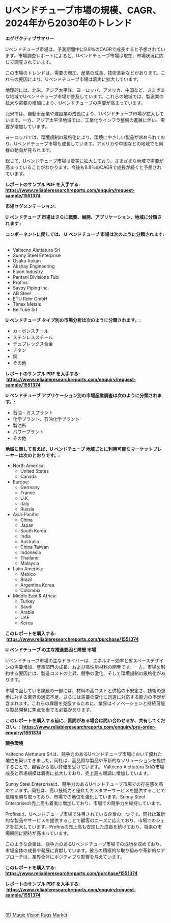 <p><h1>Uベンドチューブ市場の規模、CAGR、2024年から2030年のトレンド</h1></p><p><strong>エグゼクティブサマリー</strong></p>
<p><p>Uベンドチューブ市場は、予測期間中に9.8％のCAGRで成長すると予想されています。市場調査レポートによると、Uベンドチューブ市場は現在、市場状況に応じて調査されています。</p><p>この市場のトレンドは、需要の増加、産業の成長、技術革新などがあります。これらの要因により、Uベンドチューブ市場は着実に拡大しています。</p><p>地理的には、北米、アジア太平洋、ヨーロッパ、アメリカ、中国など、さまざまな地域でUベンドチューブ市場が普及しています。これらの地域では、製造業の拡大や需要の増加により、Uベンドチューブの需要が高まっています。</p><p>北米では、自動車産業や建設業の成長により、Uベンドチューブ市場が拡大しています。一方、アジア太平洋地域では、工業化やインフラ整備の進展に伴い、需要が増加しています。</p><p>ヨーロッパでは、環境規制の厳格化により、環境にやさしい製品が求められており、Uベンドチューブ市場も成長しています。アメリカや中国などの地域でも同様の動向が見られます。</p><p>総じて、Uベンドチューブ市場は着実に拡大しており、さまざまな地域で需要が高まっていることがわかります。今後も9.8％のCAGRで成長が続くと予想されています。</p></p>
<p><strong>レポートのサンプル PDF を入手する: <a href="https://www.reliableresearchreports.com/enquiry/request-sample/1551374">https://www.reliableresearchreports.com/enquiry/request-sample/1551374</a></strong></p>
<p><strong>市場セグメンテーション:</strong></p>
<p><strong> U ベンドチューブ 市場はさらに概要、展開、アプリケーション、地域に分類されます :</strong></p>
<p><strong>コンポーネントに関しては、 U ベンドチューブ 市場は次のように分類されます: &nbsp;</strong></p>
<p><ul><li>Valtecno Alettatura Srl</li><li>Sunny Steel Enterprise</li><li>Osaka-kokan</li><li>Akshay Engineering</li><li>Elyon Industry</li><li>Pantani Divisione Tubi</li><li>Profins</li><li>Savoy Piping Inc.</li><li>AB Steel</li><li>ETU Rohr GmbH</li><li>Timex Metals</li><li>Be.Tube Srl</li></ul></p>
<p><strong> U ベンドチューブ タイプ別の市場分析は次のように分類されます。:</strong></p>
<p><ul><li>カーボンスチール</li><li>ステンレススチール</li><li>デュプレックス合金</li><li>チタン</li><li>銅</li><li>その他</li></ul></p>
<p><strong>レポートのサンプル PDF を入手する: &nbsp;<a href="https://www.reliableresearchreports.com/enquiry/request-sample/1551374">https://www.reliableresearchreports.com/enquiry/request-sample/1551374</a></strong></p>
<p><strong> U ベンドチューブ アプリケーション別の市場産業調査は次のように分類されます。:</strong></p>
<p><ul><li>石油・ガスプラント</li><li>化学プラント、石油化学プラント</li><li>製油所</li><li>パワープラント</li><li>その他</li></ul></p>
<p><strong>地域に関して言えば、U ベンドチューブ 地域ごとに利用可能なマーケットプレーヤーは次のとおりです。:</strong></p>
<p><ul>
    <li>
        North America:
        <ul>
            <li>United States</li>
            <li>Canada</li>
        </ul>
    </li>
    <li>
        Europe:
        <ul>
            <li>Germany</li>
            <li>France</li>
            <li>U.K.</li>
            <li>Italy</li>
            <li>Russia</li>
        </ul>
    </li>
    <li>
        Asia-Pacific:
        <ul>
            <li>China</li>
            <li>Japan</li>
            <li>South Korea</li>
            <li>India</li>
            <li>Australia</li>
            <li>China Taiwan</li>
            <li>Indonesia</li>
            <li>Thailand</li>
            <li>Malaysia</li>
        </ul>
    </li>
    <li>
        Latin America:
        <ul>
            <li>Mexico</li>
            <li>Brazil</li>
            <li>Argentina Korea</li>
            <li>Colombia</li>
        </ul>
    </li>
    <li>
        Middle East & Africa:
        <ul>
            <li>Turkey</li>
            <li>Saudi</li>
            <li>Arabia</li>
            <li>UAE</li>
            <li>Korea</li>
        </ul>
    </li>
    </ul></p>
<p><strong>このレポートを購入する: &nbsp;<a href="https://www.reliableresearchreports.com/purchase/1551374">https://www.reliableresearchreports.com/purchase/1551374</a></strong></p>
<p><strong>U ベンドチューブ の主な推進要因と障壁 市場</strong></p>
<p><p>Uベンドチューブ市場の主なドライバーは、エネルギー効率と省スペースデザインの需要増加、産業部門の成長、および高性能材料の開発です。一方、市場を制約する要因には、製造コストの上昇、競争の激化、そして環境規制の厳格化があります。</p><p>市場で面している課題の一部には、材料の高コストと供給の不安定さ、技術の進歩に対する業界の適応不足、さらには需要の変化に迅速に対応する能力の不足が含まれます。これらの課題を克服するために、業界はイノベーションと持続可能な製品開発に焦点を当てる必要があります。</p></p>
<p><strong>このレポートを購入する前に、質問がある場合は問い合わせるか、共有してください。:&nbsp; <a href="https://www.reliableresearchreports.com/enquiry/pre-order-enquiry/1551374">https://www.reliableresearchreports.com/enquiry/pre-order-enquiry/1551374</a></strong></p>
<p><strong>競争環境</strong></p>
<p><p>Valtecno Alettatura Srlは、競争力のあるUベンドチューブ市場において優れた地位を築いてきました。同社は、高品質な製品や革新的なソリューションを提供することで、顧客から高い評価を受けています。 Valtecno Alettatura Srlの市場成長と市場規模は着実に拡大しており、売上高も順調に増加しています。</p><p>Sunny Steel Enterpriseは、競争力のあるUベンドチューブ市場での存在感を高めています。同社は、高い技術力と優れたカスタマーサービスを提供することで信頼を勝ち取っており、市場での地位を強化しています。Sunny Steel Enterpriseの売上高も着実に増加しており、市場での競争力を維持しています。</p><p>Profinsは、Uベンドチューブ市場で注目されている企業の一つです。同社は革新的な製品やサービスを提供することで顧客のニーズに応えており、市場でのシェアを拡大しています。Profinsの売上高も安定した成長を続けており、将来の市場展開に期待が高まっています。</p><p>このような企業は、競争力のあるUベンドチューブ市場での成功を収めており、市場全体の成長や発展に貢献しています。彼らの積極的な取り組みや革新的なアプローチは、業界全体にポジティブな影響を与えています。</p></p>
<p><strong>このレポートを購入する: &nbsp; <a href="https://www.reliableresearchreports.com/purchase/1551374">https://www.reliableresearchreports.com/purchase/1551374</a></strong></p>
<p><strong>レポートのサンプル PDF を入手する: &nbsp;<a href="https://www.reliableresearchreports.com/enquiry/request-sample/1551374">https://www.reliableresearchreports.com/enquiry/request-sample/1551374</a></strong><strong></strong></p>
<p>&nbsp;</p>
<p><p><a href="https://github.com/kathiaseamanalvaradovlprc2h/Market-Research-Report-List-1/blob/main/3d-magic-vision-rugs-market.md">3D Magic Vision Rugs Market</a></p></p>